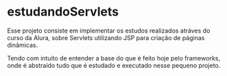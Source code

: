# estudandoServlets

Esse projeto consiste em implementar os estudos realizados atráves do curso da Alura, sobre Servlets utilizando JSP para criação de páginas dinâmicas.

Tendo com intuito de entender a base do que é feito hoje pelo frameworks, onde é abstraído tudo que é estudado e executado nesse pequeno projeto.
